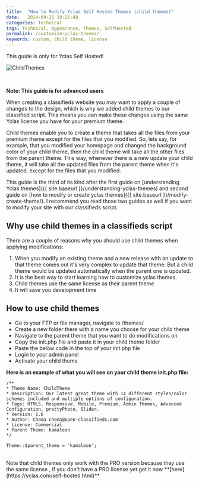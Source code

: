 ```yaml
---
title:  "How to Modify Yclas Self Hosted Themes (child themes)"
date:   2014-09-26 10:26:48
categories: Technical
tags: Technical, Appearance, Themes, SelfHosted
permalink: /customize-yclas-themes/
keywords: custom, child theme, license
---
```

<div class="alert alert-warning">
<strong><i class="glyphicon glyphicon-warning-sign"></i> </strong> This guide is only for Yclas Self Hosted!
</div>

![ChildThemes](//open-classifieds.com/wp-content/uploads/2014/09/1280x847xnotebook.jpg.pagespeed.ic.wAisV5pKA-.jpg)

<br>

**Note: This guide is for advanced users**

When creating a classifieds website you may want to apply a couple of changes to the design, which is why we added child themes to our classified script. This means you can make these changes using the same Yclas license you have for your premium theme.

Child themes enable you to create a theme that takes all the files from your premium theme except for the files that you modified. So, lets say, for example, that you modified your homepage and changed the background color of your child theme, then the child theme will take all the other files from the parent theme. This way, whenever there is a new update your child theme, it will take all the updated files from the parent theme when it's updated, except for the files that you modified.

This guide is the third of its kind after the first guide on [understanding Yclas themes]({{ site.baseurl }}/understanding-yclas-themes) and second guide on [how to modify or create yclas themes]({{ site.baseurl }}/modify-create-theme/). I recommend you read those two guides as well if you want to modify your site with our classifieds script.

## Why use child themes in a classifieds script

There are a couple of reasons why you should use child themes when applying modifications:

1. When you modify an existing theme and a new release with an update to that theme comes out it's very complex to update that theme. But a child theme would be updated automatically when the parent one is updated.
2. It is the best way to start learning how to customize yclas themes.
3. Child themes use the same license as their parent theme
4. It will save you development time

## How to use child themes

* Go to your FTP or file manager, navigate to /themes/
* Create a new folder there with a name you choose for your child theme
* Navigate to the parent theme that you want to do modifications on
* Copy the init.php file and paste it in your child theme folder
* Paste the below code in the top of your init.php file
* Login to your admin panel
* Activate your child theme

**Here is an example of what you will see on your child theme init.php file:**
    
    
    /**
    * Theme Name: ChildTheme
    * Description: Our latest great theme with 14 different styles/color schemes included and multiple options of configuration. 
    * Tags: HTML5, Responsive, Mobile, Premium, Admin Themes, Advanced Configuration, prettyPhoto, Slider.
    * Version: 1.6 
    * Author: Chema chema@open-classifieds.com
    * License: Commercial 
    * Parent Theme: kamaleon
    */
    
    Theme::$parent_theme = 'kamaleon';
    
<br>
Note that child themes only work with the PRO version because they use the same license , if you don't have a PRO license yet get it now **[here](https://yclas.com/self-hosted.html)**

